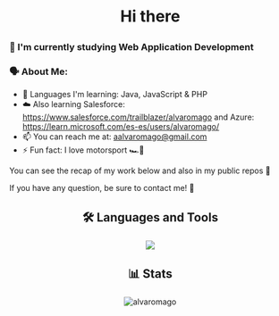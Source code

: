 # <p align="center">Hi there</p>

### 🙌 I'm currently studying Web Application Development

### 🗣️ About Me:

- 🧠 Languages I'm learning: Java, JavaScript & PHP
- ☁️ Also learning Salesforce: https://www.salesforce.com/trailblazer/alvaromago
  and Azure: https://learn.microsoft.com/es-es/users/alvaromago/
- 📫 You can reach me at: aalvaromago@gmail.com
- ⚡ Fun fact: I love motorsport 🏎️💨

You can see the recap of my work below and also in my public repos 👀

If you have any question, be sure to contact me! 🤙

## <p align="center">🛠️ Languages and Tools</p>
<p align="center">
  <a href="https://skillicons.dev">
    <img src="https://skillicons.dev/icons?i=java,js,html,css,ts,mysql,mongodb,py,php,angular,nodejs,git,eclipse,vscode,bootstrap" />
  </a>
</p>

## <p align="center">📊 Stats</p>
<p align="center"> <img src="https://github-readme-stats.vercel.app/api/top-langs/?username=alvaromago&theme=dark&layout=compact&langs_count=9" alt="alvaromago" /> </p>
